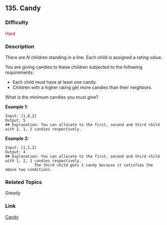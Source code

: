 ## 135. Candy
### Difficulty

 <font color=red>Hard</font>

### Description

There are _N_ children standing in a line. Each child is assigned a rating
value.

You are giving candies to these children subjected to the following
requirements:

  * Each child must have at least one candy.
  * Children with a higher rating get more candies than their neighbors.

What is the minimum candies you must give?

**Example 1:**
            Input: [1,0,2]    Output: 5    ## Explanation: You can allocate to the first, second and third child with 2, 1, 2 candies respectively.    

**Example 2:**
            Input: [1,2,2]    Output: 4    ## Explanation: You can allocate to the first, second and third child with 1, 2, 1 candies respectively.                 The third child gets 1 candy because it satisfies the above two conditions.    


### Related Topics

Greedy


### Link
[Candy](https://leetcode.com/problems/candy)
